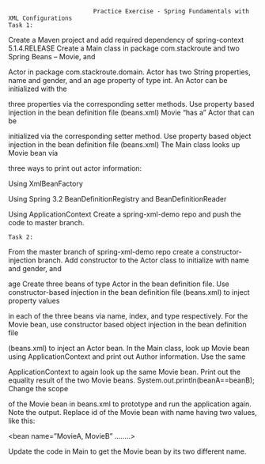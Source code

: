 							Practice Exercise - Spring Fundamentals with XML Configurations
	Task 1:

Create a Maven project and add required dependency of spring-context 5.1.4.RELEASE Create a Main class in package com.stackroute and two Spring Beans – Movie, and 

Actor in package com.stackroute.domain. Actor has two String properties, name and gender, and an age property of type int. An Actor can be initialized with the 

three properties via the corresponding setter methods. Use property based injection in the bean definition file (beans.xml) Movie “has a” Actor that can be 

initialized via the corresponding setter method. Use property based object injection in the bean definition file (beans.xml) The Main class looks up Movie bean via 

three ways to print out actor information:

Using XmlBeanFactory

Using Spring 3.2 BeanDefinitionRegistry and BeanDefinitionReader

Using ApplicationContext Create a spring-xml-demo repo and push the code to master branch.

	Task 2:

From the master branch of spring-xml-demo repo create a constructor-injection branch. Add constructor to the Actor class to initialize with name and gender, and 

age Create three beans of type Actor in the bean definition file. Use constructor-based injection in the bean definition file (beans.xml) to inject property values 

in each of the three beans via name, index, and type respectively. For the Movie bean, use constructor based object injection in the bean definition file 

(beans.xml) to inject an Actor bean. In the Main class, look up Movie bean using ApplicationContext and print out Author information. Use the same 

ApplicationContext to again look up the same Movie bean. Print out the equality result of the two Movie beans. System.out.println(beanA==beanB); Change the scope 

of the Movie bean in beans.xml to prototype and run the application again. Note the output. Replace id of the Movie bean with name having two values, like this:

<bean name=”MovieA, MovieB” ……..>

Update the code in Main to get the Movie bean by its two different name.


